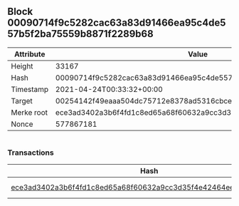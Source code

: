 ## Block 00090714f9c5282cac63a83d91466ea95c4de557b5f2ba75559b8871f2289b68

Attribute | Value
--- | ---
Height | 33167
Hash | 00090714f9c5282cac63a83d91466ea95c4de557b5f2ba75559b8871f2289b68
Timestamp | 2021-04-24T00:33:32+00:00
Target | 00254142f49eaaa504dc75712e8378ad5316cbcead634704b3734b6271167cc4
Merke root | ece3ad3402a3b6f4fd1c8ed65a68f60632a9cc3d35f4e42464eeba00750da54d
Nonce | 577867181

```

```

### Transactions

Hash | Amount
--- | ---
[ece3ad3402a3b6f4fd1c8ed65a68f60632a9cc3d35f4e42464eeba00750da54d](ece3ad3402a3b6f4fd1c8ed65a68f60632a9cc3d35f4e42464eeba00750da54d.md) | 10.00000000 SKEPTI 
